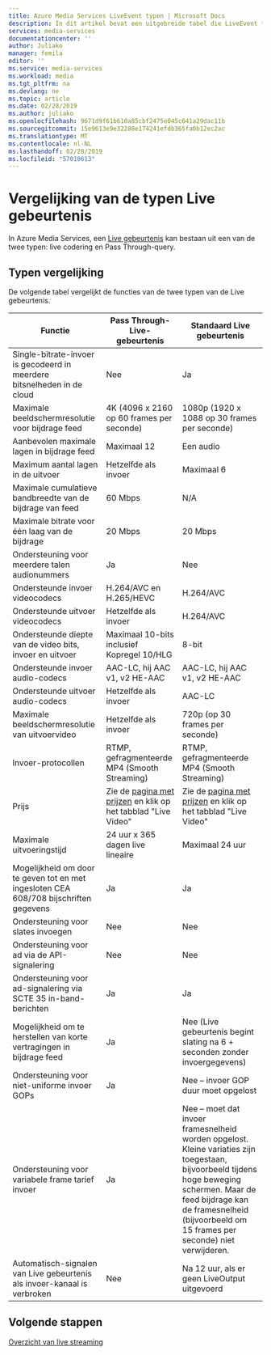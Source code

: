 ```yaml
---
title: Azure Media Services LiveEvent typen | Microsoft Docs
description: In dit artikel bevat een uitgebreide tabel die LiveEvent typen vergelijken.
services: media-services
documentationcenter: ''
author: Juliako
manager: femila
editor: ''
ms.service: media-services
ms.workload: media
ms.tgt_pltfrm: na
ms.devlang: ne
ms.topic: article
ms.date: 02/28/2019
ms.author: juliako
ms.openlocfilehash: 9671d9f61b610a85cbf2475e045c641a29dac11b
ms.sourcegitcommit: 15e9613e9e32288e174241efdb365fa0b12ec2ac
ms.translationtype: MT
ms.contentlocale: nl-NL
ms.lasthandoff: 02/28/2019
ms.locfileid: "57010613"
---
```

# <a name="live-event-types-comparison"></a>Vergelijking van de typen Live gebeurtenis

In Azure Media Services, een [Live gebeurtenis](https://docs.microsoft.com/rest/api/media/liveevents) kan bestaan uit een van de twee typen: live codering en Pass Through-query. 

## <a name="types-comparison"></a>Typen vergelijking 

De volgende tabel vergelijkt de functies van de twee typen van de Live gebeurtenis.

| Functie | Pass Through-Live-gebeurtenis | Standaard Live gebeurtenis |
| --- | --- | --- |
| Single-bitrate-invoer is gecodeerd in meerdere bitsnelheden in de cloud |Nee |Ja |
| Maximale beeldschermresolutie voor bijdrage feed |4K (4096 x 2160 op 60 frames per seconde) |1080p (1920 x 1088 op 30 frames per seconde)|
| Aanbevolen maximale lagen in bijdrage feed|Maximaal 12|Een audio|
| Maximum aantal lagen in de uitvoer| Hetzelfde als invoer|Maximaal 6|
| Maximale cumulatieve bandbreedte van de bijdrage van feed|60 Mbps|N/A|
| Maximale bitrate voor één laag van de bijdrage |20 Mbps|20 Mbps|
| Ondersteuning voor meerdere talen audionummers|Ja|Nee|
| Ondersteunde invoer videocodecs |H.264/AVC en H.265/HEVC|H.264/AVC|
| Ondersteunde uitvoer videocodecs|Hetzelfde als invoer|H.264/AVC|
| Ondersteunde diepte van de video bits, invoer en uitvoer|Maximaal 10-bits inclusief Kopregel 10/HLG|8-bit|
| Ondersteunde invoer audio-codecs|AAC-LC, hij AAC v1, v2 HE-AAC|AAC-LC, hij AAC v1, v2 HE-AAC|
| Ondersteunde uitvoer audio-codecs|Hetzelfde als invoer|AAC-LC|
| Maximale beeldschermresolutie van uitvoervideo|Hetzelfde als invoer|720p (op 30 frames per seconde)|
| Invoer-protocollen|RTMP, gefragmenteerde MP4 (Smooth Streaming)|RTMP, gefragmenteerde MP4 (Smooth Streaming)|
| Prijs|Zie de [pagina met prijzen](https://azure.microsoft.com/pricing/details/media-services/) en klik op het tabblad "Live Video"|Zie de [pagina met prijzen](https://azure.microsoft.com/pricing/details/media-services/) en klik op het tabblad "Live Video"|
| Maximale uitvoeringstijd| 24 uur x 365 dagen live lineaire | Maximaal 24 uur|
| Mogelijkheid om door te geven tot en met ingesloten CEA 608/708 bijschriften gegevens|Ja|Ja|
| Ondersteuning voor slates invoegen|Nee|Nee|
| Ondersteuning voor ad via de API-signalering| Nee|Nee|
| Ondersteuning voor ad-signalering via SCTE 35 in-band-berichten|Ja|Ja|
| Mogelijkheid om te herstellen van korte vertragingen in bijdrage feed|Ja|Nee (Live gebeurtenis begint slating na 6 + seconden zonder invoergegevens)|
| Ondersteuning voor niet-uniforme invoer GOPs|Ja|Nee – invoer GOP duur moet opgelost|
| Ondersteuning voor variabele frame tarief invoer|Ja|Nee – moet dat invoer framesnelheid worden opgelost. Kleine variaties zijn toegestaan, bijvoorbeeld tijdens hoge beweging schermen. Maar de feed bijdrage kan de framesnelheid (bijvoorbeeld om 15 frames per seconde) niet verwijderen.|
| Automatisch-signalen van Live gebeurtenis als invoer-kanaal is verbroken|Nee|Na 12 uur, als er geen LiveOutput uitgevoerd|

## <a name="next-steps"></a>Volgende stappen

[Overzicht van live streaming](live-streaming-overview.md)
